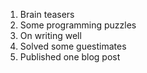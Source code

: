 
1. Brain teasers
2. Some programming puzzles
3. On writing well
4. Solved some guestimates
5. Published one blog post